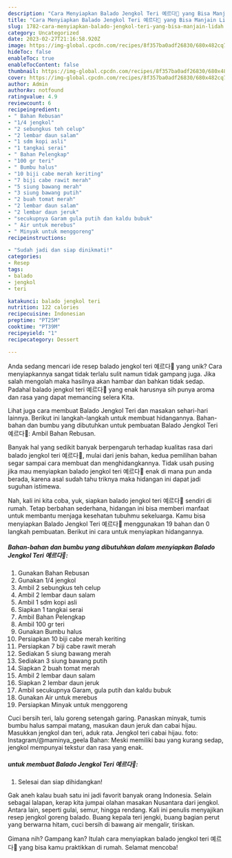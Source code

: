 ```yaml
---
description: "Cara Menyiapkan Balado Jengkol Teri 예르다🌼 yang Bisa Manjain Lidah"
title: "Cara Menyiapkan Balado Jengkol Teri 예르다🌼 yang Bisa Manjain Lidah"
slug: 1782-cara-menyiapkan-balado-jengkol-teri-yang-bisa-manjain-lidah
category: Uncategorized
date: 2023-02-27T21:16:58.920Z
image: https://img-global.cpcdn.com/recipes/8f357ba0adf26830/680x482cq70/balado-jengkol-teri-예르다-foto-resep-utama.jpg
hideToc: false
enableToc: true
enableTocContent: false
thumbnail: https://img-global.cpcdn.com/recipes/8f357ba0adf26830/680x482cq70/balado-jengkol-teri-예르다-foto-resep-utama.jpg
cover: https://img-global.cpcdn.com/recipes/8f357ba0adf26830/680x482cq70/balado-jengkol-teri-예르다-foto-resep-utama.jpg
author: Admin
authorAv: notfound
ratingvalue: 4.9
reviewcount: 6
recipeingredient:
- " Bahan Rebusan"
- "1/4 jengkol"
- "2 sebungkus teh celup"
- "2 lembar daun salam"
- "1 sdm kopi asli"
- "1 tangkai serai"
- " Bahan Pelengkap"
- "100 gr teri"
- " Bumbu halus"
- "10 biji cabe merah keriting"
- "7 biji cabe rawit merah"
- "5 siung bawang merah"
- "3 siung bawang putih"
- "2 buah tomat merah"
- "2 lembar daun salam"
- "2 lembar daun jeruk"
- "secukupnya Garam gula putih dan kaldu bubuk"
- " Air untuk merebus"
- " Minyak untuk menggoreng"
recipeinstructions:

- "Sudah jadi dan siap dinikmati!"
categories:
- Resep
tags:
- balado
- jengkol
- teri

katakunci: balado jengkol teri 
nutrition: 122 calories
recipecuisine: Indonesian
preptime: "PT25M"
cooktime: "PT39M"
recipeyield: "1"
recipecategory: Dessert

---
```





Anda sedang mencari ide resep balado jengkol teri 예르다🌼 yang unik? Cara menyiapkannya sangat tidak terlalu sulit namun tidak gampang juga. Jika salah mengolah maka hasilnya akan hambar dan bahkan tidak sedap. Padahal balado jengkol teri 예르다🌼 yang enak harusnya sih punya aroma dan rasa yang dapat memancing selera Kita.





Lihat juga cara membuat Balado Jengkol Teri dan masakan sehari-hari lainnya. Berikut ini langkah-langkah untuk membuat hidangannya. Bahan-bahan dan bumbu yang dibutuhkan untuk pembuatan Balado Jengkol Teri 예르다🌼: Ambil Bahan Rebusan.

Banyak hal yang sedikit banyak berpengaruh terhadap kualitas rasa dari balado jengkol teri 예르다🌼, mulai dari jenis bahan, kedua pemilihan bahan segar sampai cara membuat dan menghidangkannya. Tidak usah pusing jika mau menyiapkan balado jengkol teri 예르다🌼 enak di mana pun anda berada, karena asal sudah tahu triknya maka hidangan ini dapat jadi suguhan istimewa.






Nah, kali ini kita coba, yuk, siapkan balado jengkol teri 예르다🌼 sendiri di rumah. Tetap berbahan sederhana, hidangan ini bisa memberi manfaat untuk membantu menjaga kesehatan tubuhmu sekeluarga. Kamu bisa menyiapkan Balado Jengkol Teri 예르다🌼 menggunakan 19 bahan dan 0 langkah pembuatan. Berikut ini cara untuk menyiapkan hidangannya.

<!--inarticleads1-->

##### Bahan-bahan dan bumbu yang dibutuhkan dalam menyiapkan Balado Jengkol Teri 예르다🌼:

1. Gunakan  Bahan Rebusan
1. Gunakan 1/4 jengkol
1. Ambil 2 sebungkus teh celup
1. Ambil 2 lembar daun salam
1. Ambil 1 sdm kopi asli
1. Siapkan 1 tangkai serai
1. Ambil  Bahan Pelengkap
1. Ambil 100 gr teri
1. Gunakan  Bumbu halus
1. Persiapkan 10 biji cabe merah keriting
1. Persiapkan 7 biji cabe rawit merah
1. Sediakan 5 siung bawang merah
1. Sediakan 3 siung bawang putih
1. Siapkan 2 buah tomat merah
1. Ambil 2 lembar daun salam
1. Siapkan 2 lembar daun jeruk
1. Ambil secukupnya Garam, gula putih dan kaldu bubuk
1. Gunakan  Air untuk merebus
1. Persiapkan  Minyak untuk menggoreng


Cuci bersih teri, lalu goreng setengah garing. Panaskan minyak, tumis bumbu halus sampai matang, masukan daun jeruk dan cabai hijau. Masukkan jengkol dan teri, aduk rata. Jengkol teri cabai hijau. foto: Instagram/@maminya_geela Bahan: Meski memiliki bau yang kurang sedap, jengkol mempunyai tekstur dan rasa yang enak. 

<!--inarticleads2-->

#####  untuk membuat Balado Jengkol Teri 예르다🌼:


1. Selesai dan siap dihidangkan!

Gak aneh kalau buah satu ini jadi favorit banyak orang Indonesia. Selain sebagai lalapan, kerap kita jumpai olahan masakan Nusantara dari jengkol. Antara lain, seperti gulai, semur, hingga rendang. Kali ini penulis menyajikan resep jengkol goreng balado. Buang kepala teri jengki, buang bagian perut yang berwarna hitam, cuci bersih di bawang air mengalir, tiriskan. 

Gimana nih? Gampang kan? Itulah cara menyiapkan balado jengkol teri 예르다🌼 yang bisa kamu praktikkan di rumah. Selamat mencoba!
